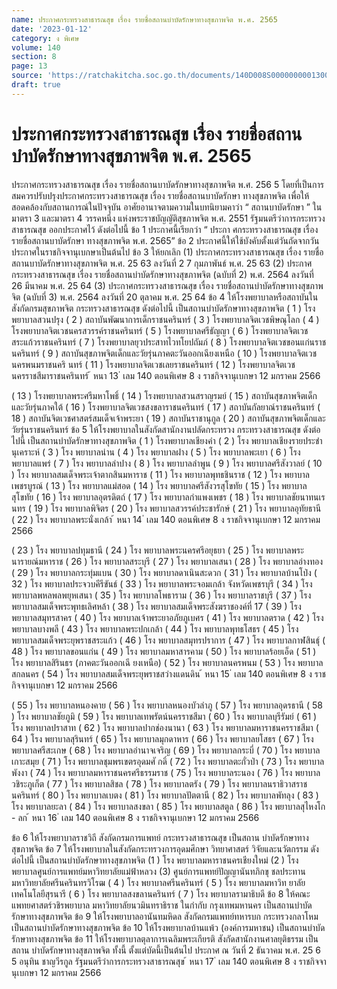 ```yaml
---
name: ประกาศกระทรวงสาธารณสุข เรื่อง รายชื่อสถานบำบัดรักษาทางสุขภาพจิต พ.ศ. 2565
date: '2023-01-12'
category: ง พิเศษ
volume: 140
section: 8
page: 13
source: 'https://ratchakitcha.soc.go.th/documents/140D008S0000000001300.pdf'
draft: true
---
```


# ประกาศกระทรวงสาธารณสุข เรื่อง รายชื่อสถานบำบัดรักษาทางสุขภาพจิต พ.ศ. 2565

ประกาศกระทรวงสาธารณสุข เรื่อง รายชื่อสถานบาบัดรักษาทางสุขภาพจิต พ.ศ. 256 5 โดยที่เป็นการสมควรปรับปรุงประกาศกระทรวงสาธารณสุข เรื่อง รายชื่อสถานบาบัดรักษา ทางสุขภาพจิต เพื่อให้สอดคล้องกับสถานการณ์ในปัจจุบัน อาศัยอานาจตามความในบทนิยามคาว่า “ สถานบาบัดรักษา ” ในมาตรา 3 และมาตรา 4 วรรคหนึ่ง แห่งพระราชบัญญัติสุขภาพจิต พ.ศ. 2551 รัฐมนตรีว่าการกระทรวงสาธารณสุข ออกประกาศไว้ ดังต่อไปนี้ ข้อ 1 ประกาศนี้เรียกว่า “ ประกา ศกระทรวงสาธารณสุข เรื่อง รายชื่อสถานบาบัดรักษา ทางสุขภาพจิต พ.ศ. 2565” ข้อ 2 ประกาศนี้ให้ใช้บังคับตั้งแต่วันถัดจากวันประกาศในราชกิจจานุเบกษาเป็นต้นไป ข้อ 3 ให้ยกเลิก (1) ประกาศกระทรวงสาธารณสุข เรื่อง รายชื่อสถานบาบัดรักษาทางสุขภาพจิต พ.ศ. 25 63 ลงวันที่ 2 7 กุมภาพันธ์ พ.ศ. 25 63 (2) ประกาศกระทรวงสาธารณสุข เรื่อง รายชื่อสถานบำบัดรักษาทางสุขภาพจิต (ฉบับที่ 2) พ.ศ. 2564 ลงวันที่ 26 มีนาคม พ.ศ. 25 64 (3) ประกาศกระทรวงสาธารณสุข เรื่อง รายชื่อสถานบำบัดรักษาทางสุขภาพจิต (ฉบับที่ 3) พ.ศ. 2564 ลงวันที่ 20 ตุลาคม พ.ศ. 25 64 ข้อ 4 ให้โรงพยาบาลหรือสถาบันในสังกัดกรมสุขภาพจิต กระทรวงสาธารณสุข ดังต่อไปนี้ เป็นสถานบำบัดรักษาทางสุขภาพจิต ( 1 ) โรงพยาบาลสวนปรุง ( 2 ) สถาบันพัฒนาการเด็กราชนครินทร์ ( 3 ) โรงพยาบาลจิตเวชพิษณุโลก ( 4 ) โรงพยาบาลจิตเวชนครสวรรค์ราชนครินทร์ ( 5 ) โรงพยาบาลศรีธัญญา ( 6 ) โรงพยาบาลจิตเวชสระแก้วราชนครินทร์ ( 7 ) โรงพยาบาลยุวประสาทไวทโยปถัมภ์ ( 8 ) โรงพยาบาลจิตเวชขอนแก่นราชนครินทร์ ( 9 ) สถาบันสุขภาพจิตเด็กและวัยรุ่นภาคตะวันออกเฉียงเหนือ ( 10 ) โรงพยาบาลจิตเวชนครพนมราชนคริ นทร์ ( 11 ) โรงพยาบาลจิตเวชเลยราชนครินทร์ ( 12 ) โรงพยาบาลจิตเวชนครราชสีมาราชนครินทร์ ้ หนา 13 ่ เลม 140 ตอนพิเศษ 8 ง ราชกิจจานุเบกษา 12 มกราคม 2566

( 13 ) โรงพยาบาลพระศรีมหาโพธิ์ ( 14 ) โรงพยาบาลสวนสราญรมย์ ( 15 ) สถาบันสุขภาพจิตเด็กและวัยรุ่นภาคใต้ ( 16 ) โรงพยาบาลจิตเวชสงขลาราชนครินทร์ ( 17 ) สถาบันกัลยาณ์ราชนครินทร์ ( 18 ) สถาบันจิตเวชศาสตร์สมเด็จเจ้าพระยา ( 19 ) สถาบันราชานุกูล ( 20 ) สถาบันสุขภาพจิตเด็กและวัยรุ่นราชนครินทร์ ข้อ 5 ให้โรงพยาบาลในสังกัดสานักงานปลัดกระทรวง กระทรวงสาธารณสุข ดังต่อไปนี้ เป็นสถานบำบัดรักษาทางสุขภาพจิต ( 1 ) โรงพยาบาลเชียงคำ ( 2 ) โรง พยาบาลเชียงรายประชำนุเคราะห์ ( 3 ) โรง พยาบาลน่าน ( 4 ) โรง พยาบาลฝาง ( 5 ) โรง พยาบาลพะเยา ( 6 ) โรง พยาบาลแพร่ ( 7 ) โรง พยาบาลลำปาง ( 8 ) โรง พยาบาลลำพูน ( 9 ) โรง พยาบาลศรีสังวาลย์ ( 10 ) โรง พยาบาลสมเด็จพระเจ้าตากสินมหาราช ( 11 ) โรง พยาบาลพุทธชินราช ( 12 ) โรง พยาบาลเพชรบูรณ์ ( 13 ) โรง พยาบาลแม่สอด ( 14 ) โรง พยาบาลศรีสังวรสุโขทัย ( 15 ) โรง พยาบาลสุโขทัย ( 16 ) โรง พยาบาลอุตรดิตถ์ ( 17 ) โรง พยาบาลกำแพงเพชร ( 18 ) โรง พยาบาลชัยนาทนเรนทร ( 19 ) โรง พยาบาลพิจิตร ( 20 ) โรง พยาบาลสวรรค์ประชารักษ์ ( 21 ) โรง พยาบาลอุทัยธานี ( 22 ) โรง พยาบาลพระนั่งเกล้า ้ หนา 14 ่ เลม 140 ตอนพิเศษ 8 ง ราชกิจจานุเบกษา 12 มกราคม 2566

( 23 ) โรง พยาบาลปทุมธานี ( 24 ) โรง พยาบาลพระนครศรีอยุธยา ( 25 ) โรง พยาบาลพระนารายณ์มหาราช ( 26 ) โรง พยาบาลสระบุรี ( 27 ) โรง พยาบาลเสนา ( 28 ) โรง พยาบาลอ่างทอง ( 29 ) โรง พยาบาลกระทุ่มแบน ( 30 ) โรง พยาบาลดาเนินสะดวก ( 31 ) โรง พยาบาลบ้านโป่ง ( 32 ) โรง พยาบาลประจวบคีรีขันธ์ ( 33 ) โรง พยาบาลพระจอมเกล้า จังหวัดเพชรบุรี ( 34 ) โรง พยาบาลพหลพลพยุหเสนา ( 35 ) โรง พยาบาลโพธาราม ( 36 ) โรง พยาบาลราชบุรี ( 37 ) โรง พยาบาลสมเด็จพระพุทธเลิศหล้า ( 38 ) โรง พยาบาลสมเด็จพระสังฆราชองค์ที่ 17 ( 39 ) โรง พยาบาลสมุทรสาคร ( 40 ) โรง พยาบาลเจ้าพระยาอภัยภูเบศร ( 41 ) โรง พยาบาลตราด ( 42 ) โรง พยาบาลบางพลี ( 43 ) โรง พยาบาลพระปกเกล้า ( 44 ) โรง พยาบาลพุทธโสธร ( 45 ) โรง พยาบาลสมเด็จพระยุพราชสระแก้ว ( 46 ) โรง พยาบาลสมุทรปราการ ( 47 ) โรง พยาบาลกาฬสินธุ์ ( 48 ) โรง พยาบาลขอนแก่น ( 49 ) โรง พยาบาลมหาสารคาม ( 50 ) โรง พยาบาลร้อยเอ็ด ( 51 ) โรง พยาบาลสิรินธร (ภาคตะวันออกเฉี ยงเหนือ) ( 52 ) โรง พยาบาลนครพนม ( 53 ) โรง พยาบาลสกลนคร ( 54 ) โรง พยาบาลสมเด็จพระยุพราชสว่างแดนดิน ้ หนา 15 ่ เลม 140 ตอนพิเศษ 8 ง ราชกิจจานุเบกษา 12 มกราคม 2566

( 55 ) โรง พยาบาลหนองคาย ( 56 ) โรง พยาบาลหนองบัวลำภู ( 57 ) โรง พยาบาลอุดรธานี ( 58 ) โรง พยาบาลชัยภูมิ ( 59 ) โรง พยาบาลเทพรัตน์นครราชสีมา ( 60 ) โรง พยาบาลบุรีรัมย์ ( 61 ) โรง พยาบาลปราสาท ( 62 ) โรง พยาบาลปากช่องนานา ( 63 ) โรง พยาบาลมหาราชนครราชสีมา ( 64 ) โรง พยาบาลสุรินทร์ ( 65 ) โรง พยาบาลมุกดาหาร ( 66 ) โรง พยาบาลยโสธร ( 67 ) โรง พยาบาลศรีสะเกษ ( 68 ) โรง พยาบาลอำนาจเจริญ ( 69 ) โรง พยาบาลกระบี่ ( 70 ) โรง พยาบาลเกาะสมุย ( 71 ) โรง พยาบาลชุมพรเขตรอุดมศั กดิ์ ( 72 ) โรง พยาบาลตะกั่วป่า ( 73 ) โรง พยาบาลพังงา ( 74 ) โรง พยาบาลมหาราชนครศรีธรรมราช ( 75 ) โรง พยาบาลระนอง ( 76 ) โรง พยาบาลวชิระภูเก็ต ( 77 ) โรง พยาบาลสิชล ( 78 ) โรง พยาบาลตรัง ( 79 ) โรง พยาบาลนราธิวาสราชนครินทร์ ( 80 ) โรง พยาบาลเบตง ( 81 ) โรง พยาบาลปัตตานี ( 82 ) โรง พยาบาลพัทลุง ( 83 ) โรง พยาบาลยะลา ( 84 ) โรง พยาบาลสงขลา ( 85 ) โรง พยาบาลสตูล ( 86 ) โรง พยาบาลสุไหงโก - ลก ้ หนา 16 ่ เลม 140 ตอนพิเศษ 8 ง ราชกิจจานุเบกษา 12 มกราคม 2566

ข้อ 6 ให้โรงพยาบาลราชวิถี สังกัดกรมการแพทย์ กระทรวงสาธารณสุข เป็นสถาน บำบัดรักษาทางสุขภาพจิต ข้อ 7 ให้โรงพยาบาลในสังกัดกระทรวงการอุดมศึกษา วิทยาศาสตร์ วิจัยและนวัตกรรม ดังต่อไปนี้ เป็นสถานบำบัดรักษาทางสุขภาพจิต (1 ) โรง พยาบาลมหาราชนครเชียงใหม่ (2 ) โรง พยาบาลศูนย์การแพทย์มหาวิทยาลัยแม่ฟ้าหลวง (3) ศูนย์การแพทย์ปัญญานันทภิกขุ ชลประทาน มหาวิทยาลัยศรีนครินทรวิโรฒ ( 4 ) โรง พยาบาลศรีนครินทร์ ( 5 ) โรง พยาบาลมหาวิท ยาลัยเทคโนโลยีสุรนารี ( 6 ) โรง พยาบาลสงขลานครินทร์ ( 7 ) โรง พยาบาลรามาธิบดี ข้อ 8 ให้คณะแพทยศาสตร์วชิรพยาบาล มหาวิทยาลัยนวมินทราธิราช ในกำกับ กรุงเทพมหานคร เป็นสถานบำบัดรักษาทางสุขภาพจิต ข้อ 9 ให้โรงพยาบาลอานันทมหิดล สังกัดกรมแพทย์ทหารบก กระทรวงกลาโหม เป็นสถานบำบัดรักษาทางสุขภาพจิต ข้อ 10 ให้โรงพยาบาลบ้านแพ้ว (องค์การมหาชน) เป็นสถานบำบัดรักษาทางสุขภาพจิต ข้อ 11 ให้โรงพยาบาลตุลาการเฉลิมพระเกียรติ สังกัดสานักงานศาลยุติธรรม เป็นสถาน บำบัดรักษาทางสุขภาพจิต ทั้งนี้ ตั้งแต่บัดนี้เป็นต้นไป ประกาศ ณ วันที่ 2 ธันวาคม พ.ศ. 25 6 5 อนุทิน ชาญวีรกูล รัฐมนตรีว่าการกระทรวงสาธารณสุข ้ หนา 17 ่ เลม 140 ตอนพิเศษ 8 ง ราชกิจจานุเบกษา 12 มกราคม 2566
